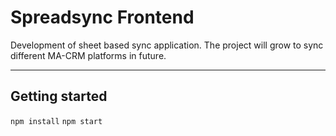 # Spreadsync Frontend

Development of sheet based sync application. The project will grow to sync different MA-CRM platforms in future.

---

## Getting started

`npm install`
`npm start`

